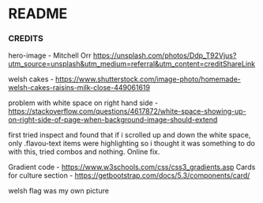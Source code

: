 # README

### CREDITS
hero-image - Mitchell Orr <https://unsplash.com/photos/Ddp_T92Vjus?utm_source=unsplash&utm_medium=referral&utm_content=creditShareLink>


welsh cakes - <https://www.shutterstock.com/image-photo/homemade-welsh-cakes-raisins-milk-close-449061619>


problem with white space on right hand side - <https://stackoverflow.com/questions/4617872/white-space-showing-up-on-right-side-of-page-when-background-image-should-extend>

first tried inspect and found that if i scrolled up and down the white space, only .flavou-text items were highlighting so i thought it was something to do with this, tried combos and nothing. Online fix. 


Gradient code - https://www.w3schools.com/css/css3_gradients.asp
Cards for culture section - <https://getbootstrap.com/docs/5.3/components/card/>

welsh flag was my own picture